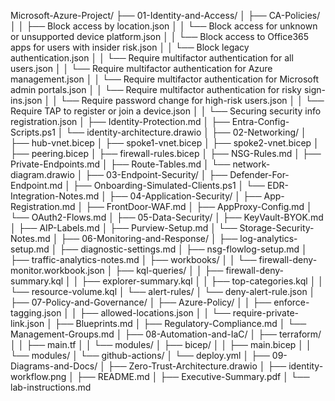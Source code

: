 Microsoft-Azure-Project/
├── 01-Identity-and-Access/
│   ├── CA-Policies/
│   │   ├── Block access by location.json
│   │   └── Block access for unknown or unsupported device platform.json
│   │   └── Block access to Office365 apps for users with insider risk.json
│   │   └── Block legacy authentication.json
│   │   └── Require multifactor authentication for all users.json
│   │   └── Require multifactor authentication for Azure management.json
│   │   └── Require multifactor authentication for Microsoft admin portals.json
│   │   └── Require multifactor authentication for risky sign-ins.json
│   │   └── Require password change for high-risk users.json
│   │   └── Require TAP to register or join a device.json
│   │   └── Securing security info registration.json
│   ├── Identity-Protection.md
│   ├── Entra-Config-Scripts.ps1
│   └── identity-architecture.drawio
│
├── 02-Networking/
│   ├── hub-vnet.bicep
│   ├── spoke1-vnet.bicep
│   ├── spoke2-vnet.bicep
│   ├── peering.bicep
│   ├── firewall-rules.bicep
│   ├── NSG-Rules.md
│   ├── Private-Endpoints.md
│   ├── Route-Tables.md
│   └── network-diagram.drawio
│
├── 03-Endpoint-Security/
│   ├── Defender-For-Endpoint.md
│   ├── Onboarding-Simulated-Clients.ps1
│   └── EDR-Integration-Notes.md
│
├── 04-Application-Security/
│   ├── App-Registration.md
│   ├── FrontDoor-WAF.md
│   ├── AppProxy-Config.md
│   └── OAuth2-Flows.md
│
├── 05-Data-Security/
│   ├── KeyVault-BYOK.md
│   ├── AIP-Labels.md
│   ├── Purview-Setup.md
│   └── Storage-Security-Notes.md
│
├── 06-Monitoring-and-Response/
│   ├── log-analytics-setup.md
│   ├── diagnostic-settings.md
│   ├── nsg-flowlog-setup.md
│   ├── traffic-analytics-notes.md
│   ├── workbooks/
│   │   └── firewall-deny-monitor.workbook.json
│   ├── kql-queries/
│   │   ├── firewall-deny-summary.kql
│   │   ├── explorer-summary.kql
│   │   ├── top-categories.kql
│   │   └── resource-volume.kql
│   └── alert-rules/
│       └── deny-alert-rule.json
│
├── 07-Policy-and-Governance/
│   ├── Azure-Policy/
│   │   ├── enforce-tagging.json
│   │   ├── allowed-locations.json
│   │   └── require-private-link.json
│   ├── Blueprints.md
│   ├── Regulatory-Compliance.md
│   └── Management-Groups.md
│
├── 08-Automation-and-IaC/
│   ├── terraform/
│   │   ├── main.tf
│   │   └── modules/
│   ├── bicep/
│   │   ├── main.bicep
│   │   └── modules/
│   └── github-actions/
│       └── deploy.yml
│
├── 09-Diagrams-and-Docs/
│   ├── Zero-Trust-Architecture.drawio
│   ├── identity-workflow.png
│   ├── README.md
│   ├── Executive-Summary.pdf
│   └── lab-instructions.md
